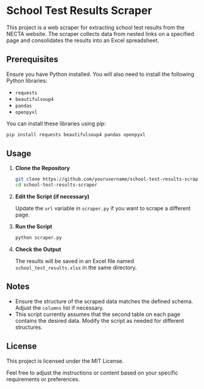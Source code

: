 # School Test Results Scraper

This project is a web scraper for extracting school test results from the NECTA website. The scraper collects data from nested links on a specified page and consolidates the results into an Excel spreadsheet.

## Prerequisites

Ensure you have Python installed. You will also need to install the following Python libraries:

- `requests`
- `beautifulsoup4`
- `pandas`
- `openpyxl`

You can install these libraries using pip:

```sh
pip install requests beautifulsoup4 pandas openpyxl
```
## Usage

1. **Clone the Repository**

    ```sh
    git clone https://github.com/yourusername/school-test-results-scraper.git
    cd school-test-results-scraper
    ```

2. **Edit the Script (if necessary)**

    Update the `url` variable in `scraper.py` if you want to scrape a different page.

3. **Run the Script**

    ```sh
    python scraper.py
    ```

4. **Check the Output**

    The results will be saved in an Excel file named `school_test_results.xlsx` in the same directory.



## Notes

- Ensure the structure of the scraped data matches the defined schema. Adjust the `columns` list if necessary.
- This script currently assumes that the second table on each page contains the desired data. Modify the script as needed for different structures.

## License

This project is licensed under the MIT License.

Feel free to adjust the instructions or content based on your specific requirements or preferences.
